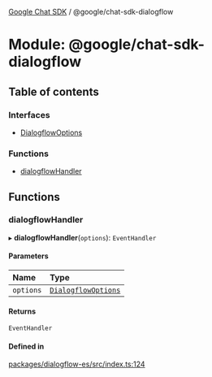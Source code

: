 [Google Chat SDK](../README.md) / @google/chat-sdk-dialogflow

# Module: @google/chat-sdk-dialogflow

## Table of contents

### Interfaces

- [DialogflowOptions](../interfaces/google_chat_sdk_dialogflow.DialogflowOptions.md)

### Functions

- [dialogflowHandler](google_chat_sdk_dialogflow.md#dialogflowhandler)

## Functions

### dialogflowHandler

▸ **dialogflowHandler**(`options`): `EventHandler`

#### Parameters

| Name | Type |
| :------ | :------ |
| `options` | [`DialogflowOptions`](../interfaces/google_chat_sdk_dialogflow.DialogflowOptions.md) |

#### Returns

`EventHandler`

#### Defined in

[packages/dialogflow-es/src/index.ts:124](https://github.com/googlestaging/chat-framework-nodejs/blob/1a0ee86/packages/dialogflow-es/src/index.ts#L124)
